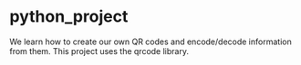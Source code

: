 # python_project
We learn how to create our own QR codes and encode/decode information from them.
This project uses the qrcode library.

